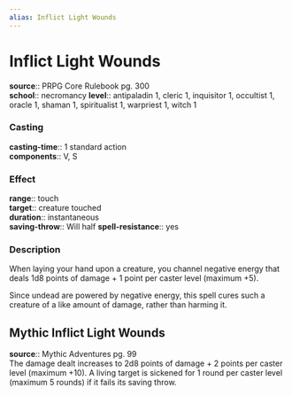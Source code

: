 ```yaml
---
alias: Inflict Light Wounds
---
```


# Inflict Light Wounds 

**source**:: PRPG Core Rulebook pg. 300  
**school**:: necromancy
**level**:: antipaladin 1, cleric 1, inquisitor 1, occultist 1, oracle 1, shaman 1, spiritualist 1, warpriest 1, witch 1

### Casting 

**casting-time**:: 1 standard action  
**components**:: V, S

### Effect 

**range**:: touch  
**target**:: creature touched  
**duration**:: instantaneous  
**saving-throw**:: Will half
**spell-resistance**:: yes

### Description 

When laying your hand upon a creature, you channel negative energy that deals 1d8 points of damage + 1 point per caster level (maximum +5).  
  
Since undead are powered by negative energy, this spell cures such a creature of a like amount of damage, rather than harming it.

## Mythic Inflict Light Wounds 

**source**:: Mythic Adventures pg. 99  
The damage dealt increases to 2d8 points of damage + 2 points per caster level (maximum +10). A living target is sickened for 1 round per caster level (maximum 5 rounds) if it fails its saving throw.

